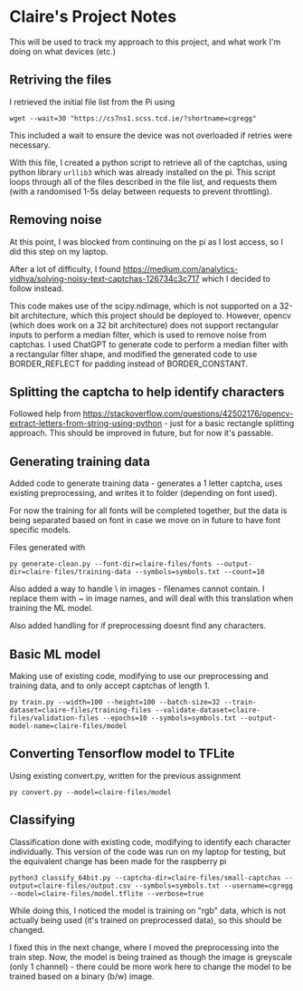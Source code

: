 # Claire's Project Notes
This will be used to track my approach to this project, and what work I'm doing on what devices (etc.)

## Retriving the files

I retrieved the initial file list from the Pi using
```
wget --wait=30 "https://cs7ns1.scss.tcd.ie/?shortname=cgregg"
```

This included a wait to ensure the device was not overloaded if retries were necessary.

With this file, I created a python script to retrieve all of the captchas, using python library `urllib3` which was already installed on the pi. This script loops through all of the files described in the file list, and requests them (with a randomised 1-5s delay between requests to prevent throttling).

## Removing noise

At this point, I was blocked from continuing on the pi as I lost access, so I did this step on my laptop. 

After a lot of difficulty, I found https://medium.com/analytics-vidhya/solving-noisy-text-captchas-126734c3c717 which I decided to follow instead. 

This code makes use of the scipy.ndimage, which is not supported on a 32-bit architecture, which this project should be deployed to. However, opencv (which does work on a 32 bit architecture) does not support rectangular inputs to perform a median filter, which is used to remove noise from captchas. I used ChatGPT to generate code to perform a median filter with a rectangular filter shape, and modified the generated code to use BORDER_REFLECT for padding instead of BORDER_CONSTANT.

## Splitting the captcha to help identify characters

Followed help from https://stackoverflow.com/questions/42502176/opencv-extract-letters-from-string-using-python - just for a basic rectangle splitting approach. This should be improved in future, but for now it's passable.

## Generating training data

Added code to generate training data - generates a 1 letter captcha, uses existing preprocessing, and writes it to folder (depending on font used).

For now the training for all fonts will be completed together, but the data is being separated based on font in case we move on in future to have font specific models.

Files generated with 
```
py generate-clean.py --font-dir=claire-files/fonts --output-dir=claire-files/training-data --symbols=symbols.txt --count=10
```

Also added a way to handle \ in images - filenames cannot contain. I replace them with ~ in image names, and will deal with this translation when training the ML model.

Also added handling for if preprocessing doesnt find any characters.

## Basic ML model

Making use of existing code, modifying to use our preprocessing and training data, and to only accept captchas of length 1.

```
py train.py --width=100 --height=100 --batch-size=32 --train-dataset=claire-files/training-files --validate-dataset=claire-files/validation-files --epochs=10 --symbols=symbols.txt --output-model-name=claire-files/model
```

## Converting Tensorflow model to TFLite

Using existing convert.py, written for the previous assignment

```
py convert.py --model=claire-files/model
```

## Classifying

Classification done with existing code, modifying to identify each character individually. This version of the code was run on my laptop for testing, but the equivalent change has been made for the raspberry pi
```
python3 classify_64bit.py --captcha-dir=claire-files/small-captchas --output=claire-files/output.csv --symbols=symbols.txt --username=cgregg --model=claire-files/model.tflite --verbose=true
```

While doing this, I noticed the model is training on "rgb" data, which is not actually being used (it's trained on preprocessed data), so this should be changed.

I fixed this in the next change, where I moved the preprocessing into the train step. Now, the model is being trained as though the image is greyscale (only 1 channel) - there could be more work here to change the model to be trained based on a binary (b/w) image.